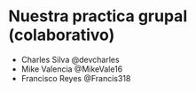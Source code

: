 # Nuestra practica grupal (colaborativo)

- Charles Silva @devcharles
- Mike Valencia @MikeVale16
- Francisco Reyes @Francis318

